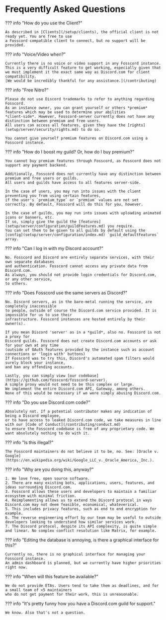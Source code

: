 # Frequently Asked Questions

??? info "How do you use the Client?"

    As described in [Clients](/setup/clients), the official client is not ready yet. You are free to use
    a Fosscord compatible client to connect, but no support will be provided.

??? info "Voice/Video when?"

    Currently there is no voice or video support in any Fosscord instance.
    This is a very difficult feature to get working, especially given that
    we must implement it the exact same way as Discord.com for client compatibility.
    [We would be incredibly thankful for any assistance.](/contributing)

??? info "Free Nitro?"

    Please do not use Discord trademarks to refer to anything regarding Fosscord.
    As an instance owner, you can grant yourself or others *premium* features which may be used to determine your abilities
    *client-side*. However, Fosscord-server currently does not have any distinction between premium and free users.
    All users can access all features, given they have the [rights](setup/server/security/rights.md) to do so.

    You cannot give yourself premium features on Discord.com using a Fosscord instance.

??? info "How do I boost my guild? Or, how do I buy premium?"

    You cannot buy premium features through Fosscord, as Fosscord does not support any payment backend.

    Additionally, Fosscord does not currently have any distinction between premium and free users or guilds.
    All users and guilds have access to all features server-side.

    In the case of users, you may run into issues with the client preventing you from using certain features,
    if the user's `premium_type` or `premium` values are not set correctly. By default, Fosscord will do this for you, however.

    In the case of guilds, you may run into issues with uploading animated icons or banners, etc.
    If so, simply give the guild the [features](setup/server/configuration/guildFeatures.md) you require.
    You can set them to be given to all guilds by default using the [config](setup/server/configuration/index.md) `guild_defaultFeatures` array.

??? info "Can I log in with my Discord account?"

    No. Fosscord and Discord are entirely separate services, with their own separate databases
    and authentication. Fosscord cannot access any private data from Discord.com.
    As always, you should not provide login credentials for Discord.com, or any other service,
    to others.

??? info "Does Fosscord use the same servers as Discord?"

    No. Discord servers, as in the bare-metal running the service, are completely inaccessible
    to people, outside of course the Discord.com service provided. It is impossible for us to use their
    infrastructure. Fosscord instances are hosted entirely by their owner(s).

    If you mean Discord 'server' as in a *guild*, also no. Fosscord is not a proxy for
    Discord guilds. Fosscord does not create Discord.com accounts or ask for your own at any time
    (outside of OAuth features provided by the instance such as account connections or 'login with' buttons)
    If Fosscord was to try this, Discord's automated spam filters would surely block your instance,
    and ban any offending accounts.

    Lastly, you can simply view [our codebase](https://github.com/fosscord/fosscord-server).
    A simple proxy would not need to be this complex or large.
    We implement the entire Discord.com API, Gateway, among others.
    None of this would be necessary if we were simply abusing Discord.com.

??? info "Do you use Discord.com code?"

    Absolutely not. If a potential contributor makes any indication of being a Discord employee,
    or to have access to leaked Discord.com code, we take measures in line with our [Code of Conduct](/contributing/conduct.md)
    to ensure the Fosscord codebase is free of any proprietary code. We want absolutely nothing to do with it.

??? info "Is this illegal?"

    The Fosscord maintainers do not believe it to be, no. See: [Oracle v. Google](https://en.wikipedia.org/wiki/Google_LLC_v._Oracle_America,_Inc.).

??? info "Why are you doing this, anyway?"

    1. We love free, open source software.
    2. There are many existing bots, applications, users, features, and ideas surrounding Discord.com.
    3. Fosscord allows these users and developers to maintain a familiar ecosystem with minimal friction.
    4. Reimplementing allows us to extend the Discord protocol in ways Discord.com may not deem feasible, economical, whateverical.
    5. This includes privacy features, such as end to end encryption for example.
    6. The reverse engineering effort by our team may be useful to outside developers looking to understand how similar services work.
    7. The Discord protocol, despite its API complexity, is quite simple and linear. No complex conflict resolution like Matrix, for example.

??? info "Editing the database is annoying, is there a graphical interface for this?"

    Currently no, there is no graphical interface for managing your Fosscord instance.
    An admin dashboard is planned, but we currently have higher priorities right now.

??? info "When will this feature be available?"

    We do not provide ETAs. Users tend to take them as deadlines, and for a small team of <5 maintainers
    who do not get payment for their work, this is unreasonable.

??? info "It's pretty funny how you have a Discord.com guild for support."

    We know. Also that's not a question.
